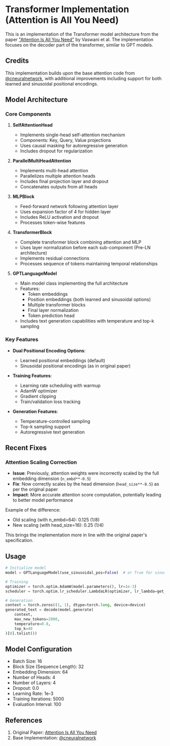 # Transformer Implementation (Attention is All You Need)

This is an implementation of the Transformer model architecture from the paper ["Attention Is All You Need"](https://arxiv.org/abs/1706.03762) by Vaswani et al. The implementation focuses on the decoder part of the transformer, similar to GPT models.

## Credits
This implementation builds upon the base attention code from [@cneuralnetwork](https://github.com/cneuralnetwork), with additional improvements including support for both learned and sinusoidal positional encodings.

## Model Architecture

### Core Components

1. **SelfAttentionHead**
   - Implements single-head self-attention mechanism
   - Components: Key, Query, Value projections
   - Uses causal masking for autoregressive generation
   - Includes dropout for regularization

2. **ParallelMultiHeadAttention**
   - Implements multi-head attention
   - Parallelizes multiple attention heads
   - Includes final projection layer and dropout
   - Concatenates outputs from all heads

3. **MLPBlock**
   - Feed-forward network following attention layer
   - Uses expansion factor of 4 for hidden layer
   - Includes ReLU activation and dropout
   - Processes token-wise features

4. **TransformerBlock**
   - Complete transformer block combining attention and MLP
   - Uses layer normalization before each sub-component (Pre-LN architecture)
   - Implements residual connections
   - Processes sequence of tokens maintaining temporal relationships

5. **GPTLanguageModel**
   - Main model class implementing the full architecture
   - Features:
     - Token embeddings
     - Position embeddings (both learned and sinusoidal options)
     - Multiple transformer blocks
     - Final layer normalization
     - Token prediction head
   - Includes text generation capabilities with temperature and top-k sampling

### Key Features

- **Dual Positional Encoding Options**:
  - Learned positional embeddings (default)
  - Sinusoidal positional encodings (as in original paper)
  
- **Training Features**:
  - Learning rate scheduling with warmup
  - AdamW optimizer
  - Gradient clipping
  - Train/validation loss tracking

- **Generation Features**:
  - Temperature-controlled sampling
  - Top-k sampling support
  - Autoregressive text generation

## Recent Fixes

### Attention Scaling Correction
- **Issue**: Previously, attention weights were incorrectly scaled by the full embedding dimension (`n_embd**-0.5`)
- **Fix**: Now correctly scales by the head dimension (`head_size**-0.5`) as per the original paper
- **Impact**: More accurate attention score computation, potentially leading to better model performance

Example of the difference:
- Old scaling (with n_embd=64): 0.125 (1/8)
- New scaling (with head_size=16): 0.25 (1/4)

This brings the implementation more in line with the original paper's specification.

## Usage

```python
# Initialize model
model = GPTLanguageModel(use_sinusoidal_pos=False)  # or True for sinusoidal encodings

# Training
optimizer = torch.optim.AdamW(model.parameters(), lr=1e-3)
scheduler = torch.optim.lr_scheduler.LambdaLR(optimizer, lr_lambda=get_lr)

# Generation
context = torch.zeros((1, 1), dtype=torch.long, device=device)
generated_text = decode(model.generate(
    context, 
    max_new_tokens=2000, 
    temperature=0.8, 
    top_k=40
)[0].tolist())
```

## Model Configuration

- Batch Size: 16
- Block Size (Sequence Length): 32
- Embedding Dimension: 64
- Number of Heads: 4
- Number of Layers: 4
- Dropout: 0.0
- Learning Rate: 1e-3
- Training Iterations: 5000
- Evaluation Interval: 100

## References

1. Original Paper: [Attention Is All You Need](https://arxiv.org/abs/1706.03762)
2. Base Implementation: [@cneuralnetwork](https://github.com/cneuralnetwork) 